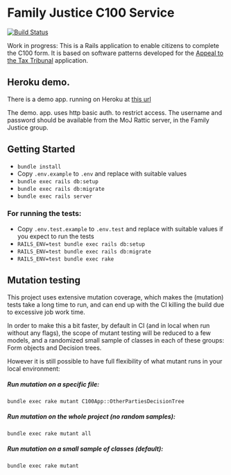 # Family Justice C100 Service

[![Build
Status](https://travis-ci.org/ministryofjustice/c100-application.svg?branch=master)](https://travis-ci.org/ministryofjustice/c100-application)

Work in progress: This is a Rails application to enable citizens
to complete the C100 form. It is based on software patterns developed for the
[Appeal to the Tax Tribunal][taxtribs] application.

## Heroku demo.

There is a demo app. running on Heroku at [this url][heroku-staging]

The demo. app. uses http basic auth. to restrict access. The username and
password should be available from the MoJ Rattic server, in the Family Justice group.

## Getting Started

* `bundle install`
* Copy `.env.example` to `.env` and replace with suitable values
* `bundle exec rails db:setup`
* `bundle exec rails db:migrate`
* `bundle exec rails server`

### For running the tests:

* Copy `.env.test.example` to `.env.test` and replace with suitable values if you expect to run the tests
* `RAILS_ENV=test bundle exec rails db:setup`
* `RAILS_ENV=test bundle exec rails db:migrate`
* `RAILS_ENV=test bundle exec rake`

## Mutation testing

This project uses extensive mutation coverage, which makes the (mutation) tests take a long time to run, and can end up with the CI killing the build due to excessive job work time.

In order to make this a bit faster, by default in CI (and in local when run without any flags), the scope of mutant testing will be reduced to a few models, and a randomized small sample of classes in each of these groups: Form objects and Decision trees.

However it is still possible to have full flexibility of what mutant runs in your local environment:

##### Run mutation on a specific file:
`bundle exec rake mutant C100App::OtherPartiesDecisionTree`

##### Run mutation on the whole project (no random samples):
`bundle exec rake mutant all`

##### Run mutation on a small sample of classes (default):
`bundle exec rake mutant`

[taxtribs]: https://github.com/ministryofjustice/tax-tribunals-datacapture
[heroku-staging]: https://c100-staging.herokuapp.com
